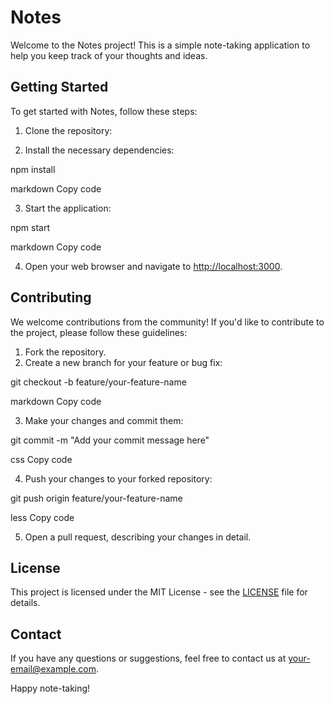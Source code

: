 # Notes

Welcome to the Notes project! This is a simple note-taking application to help you keep track of your thoughts and ideas.

## Getting Started

To get started with Notes, follow these steps:

1. Clone the repository:

2. Install the necessary dependencies:

npm install

markdown
Copy code

3. Start the application:

npm start

markdown
Copy code

4. Open your web browser and navigate to [http://localhost:3000](http://localhost:3000).

## Contributing

We welcome contributions from the community! If you'd like to contribute to the project, please follow these guidelines:

1. Fork the repository.
2. Create a new branch for your feature or bug fix:

git checkout -b feature/your-feature-name

markdown
Copy code

3. Make your changes and commit them:

git commit -m "Add your commit message here"

css
Copy code

4. Push your changes to your forked repository:

git push origin feature/your-feature-name

less
Copy code

5. Open a pull request, describing your changes in detail.

## License

This project is licensed under the MIT License - see the [LICENSE](LICENSE) file for details.

## Contact

If you have any questions or suggestions, feel free to contact us at [your-email@example.com](mailto:your-email@example.com).

Happy note-taking!
